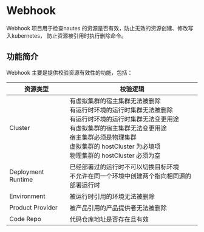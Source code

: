 # Webhook

Webhook 项目用于检查nautes 的资源是否有效，防止无效的资源创建、修改写入kubernetes， 防止资源被引用时执行删除命令。


## 功能简介

Webhook 主要是提供校验资源有效性的功能，包括：

| 资源类型 | 校验逻辑 |
| --- | ---|
| Cluster | 有虚拟集群的宿主集群无法被删除<br>有运行时环境的运行时集群无法被删除<br>有运行时环境的运行时集群无法变更用途<br>有虚拟集群的宿主集群无法变更用途<br>宿主集群必须是物理集群<br>虚拟集群的 hostCluster 为必填项<br>物理集群的 hostCluster 必须为空 |
| Deployment Runtime | 已经部署过的运行时不可以切换目标环境<br>不允许在同一个环境中创建两个指向相同源的部署运行时 |
| Environment | 被运行时引用的环境无法被删除 |
| Product Provider | 被产品引用的产品提供者无法被删除 |
| Code Repo | 代码仓库地址是否存在且有效 |
